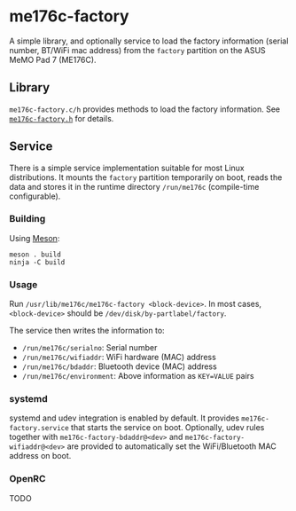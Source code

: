 <!-- SPDX-License-Identifier: CC-BY-SA-4.0 OR GFDL-1.3-or-later -->

# me176c-factory
A simple library, and optionally service to load the factory information
(serial number, BT/WiFi mac address) from the `factory` partition on the
ASUS MeMO Pad 7 (ME176C).

## Library
`me176c-factory.c/h` provides methods to load the factory information.
See [`me176c-factory.h`](me176c-factory.h) for details.

## Service
There is a simple service implementation suitable for most Linux distributions.
It mounts the `factory` partition temporarily on boot, reads the data and stores
it in the runtime directory `/run/me176c` (compile-time configurable).

### Building
Using [Meson]:

```
meson . build
ninja -C build
```

### Usage
Run `/usr/lib/me176c/me176c-factory <block-device>`. In most cases,
`<block-device>` should be `/dev/disk/by-partlabel/factory`.

The service then writes the information to:
  - `/run/me176c/serialno`: Serial number
  - `/run/me176c/wifiaddr`: WiFi hardware (MAC) address
  - `/run/me176c/bdaddr`: Bluetooth device (MAC) address
  - `/run/me176c/environment`: Above information as `KEY=VALUE` pairs

### systemd
systemd and udev integration is enabled by default. It provides `me176c-factory.service`
that starts the service on boot. Optionally, udev rules together with
`me176c-factory-bdaddr@<dev>` and `me176c-factory-wifiaddr@<dev>` are provided
to automatically set the WiFi/Bluetooth MAC address on boot.

### OpenRC
TODO

[Meson]: http://mesonbuild.com
